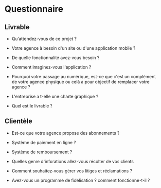 # Questionnaire

## Livrable

- Qu'attendez-vous de ce projet ?

- Votre agence à besoin d'un site ou d'une application mobile ?

- De quelle fonctionnalité avez-vous besoin ?

- Comment imaginez-vous l'application ?

- Pourquoi votre passage au numérique, est-ce que c'est un complément de votre agence physique ou celà a pour objectif de remplacer votre agence ?

- L'entreprise a t-elle une charte graphique ?

- Quel est le livrable ?

## Clientèle

- Est-ce que votre agence propose des abonnements ?

- Système de paiement en ligne ?

- Système de remboursement ?

- Quelles genre d'inforations allez-vous récolter de vos clients

- Comment souhaitez-vous gérer vos litiges et réclamations ?

- Avez-vous un programme de fidélisation ? comment fonctionne-t-il ?
